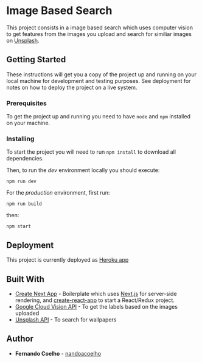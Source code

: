 # Image Based Search

This project consists in a image based search which uses computer vision to get features from the images you upload and search for similiar images on [Unsplash](www.unsplash.com).

## Getting Started

These instructions will get you a copy of the project up and running on your local machine for development and testing purposes. See deployment for notes on how to deploy the project on a live system.

### Prerequisites

To get the project up and running you need to have `node` and `npm` installed on your machine.

### Installing

To start the project you will need to run `npm install` to download all dependencies.

Then, to run the *dev* environment locally you should execute:

```
npm run dev
```

For the *production* environment, first run:

```
npm run build
```
then:

```
npm start
```

## Deployment

This project is currently deployed as [Heroku app](https://unsplash-photo-search.herokuapp.com/)


## Built With

* [Create Next App](https://open.segment.com/create-next-app) - Boilerplate which uses [Next.js](https://github.com/zeit/next.js/) for server-side rendering, and [create-react-app](https://github.com/facebookincubator/create-react-app) to start a React/Redux project.
* [Google Cloud Vision API](https://cloud.google.com/vision/) - To get the labels based on the images uploaded
* [Unsplash API](https://unsplash.com/developers) - To search for wallpapers

## Author

* **Fernando Coelho** - [nandoacoelho](https://github.com/nandoacoelho)